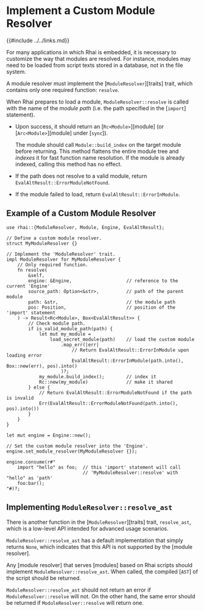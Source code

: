 Implement a Custom Module Resolver
=================================

{{#include ../../links.md}}

For many applications in which Rhai is embedded, it is necessary to customize the way that modules
are resolved.  For instance, modules may need to be loaded from script texts stored in a database,
not in the file system.

A module resolver must implement the [`ModuleResolver`][traits] trait,
which contains only one required function: `resolve`.

When Rhai prepares to load a module, `ModuleResolver::resolve` is called with the name
of the _module path_ (i.e. the path specified in the [`import`] statement).

* Upon success, it should return an [`Rc<Module>`][module] (or [`Arc<Module>`][module] under [`sync`]).
  
  The module should call `Module::build_index` on the target module before returning.
  This method flattens the entire module tree and _indexes_ it for fast function name resolution.
  If the module is already indexed, calling this method has no effect.

* If the path does not resolve to a valid module, return `EvalAltResult::ErrorModuleNotFound`.

* If the module failed to load, return `EvalAltResult::ErrorInModule`.


Example of a Custom Module Resolver
----------------------------------

```rust,no_run
use rhai::{ModuleResolver, Module, Engine, EvalAltResult};

// Define a custom module resolver.
struct MyModuleResolver {}

// Implement the 'ModuleResolver' trait.
impl ModuleResolver for MyModuleResolver {
    // Only required function.
    fn resolve(
        &self,
        engine: &Engine,                    // reference to the current 'Engine'
        source_path: Option<&str>,          // path of the parent module
        path: &str,                         // the module path
        pos: Position,                      // position of the 'import' statement
    ) -> Result<Rc<Module>, Box<EvalAltResult>> {
        // Check module path.
        if is_valid_module_path(path) {
            let mut my_module =
                load_secret_module(path)    // load the custom module
                    .map_err(|err|
                        // Return EvalAltResult::ErrorInModule upon loading error
                        EvalAltResult::ErrorInModule(path.into(), Box::new(err), pos).into()
                    )?;
            my_module.build_index();        // index it
            Rc::new(my_module)              // make it shared
        } else {
            // Return EvalAltResult::ErrorModuleNotFound if the path is invalid
            Err(EvalAltResult::ErrorModuleNotFound(path.into(), pos).into())
        }
    }
}

let mut engine = Engine::new();

// Set the custom module resolver into the 'Engine'.
engine.set_module_resolver(MyModuleResolver {});

engine.consume(r#"
    import "hello" as foo;  // this 'import' statement will call
                            // 'MyModuleResolver::resolve' with "hello" as 'path'
    foo:bar();
"#)?;
```


Implementing `ModuleResolver::resolve_ast`
-----------------------------------------

There is another function in the [`ModuleResolver`][traits] trait, `resolve_ast`, which is a
low-level API intended for advanced usage scenarios.

`ModuleResolver::resolve_ast` has a default implementation that simply returns `None`,
which indicates that this API is not supported by the [module resolver].

Any [module resolver] that serves [modules] based on Rhai scripts should implement
`ModuleResolver::resolve_ast`. When called, the compiled [`AST`] of the script should be returned.

`ModuleResolver::resolve_ast` should not return an error if `ModuleResolver::resolve` will not.
On the other hand, the same error should be returned if `ModuleResolver::resolve` will return one.
